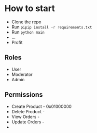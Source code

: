 # How to start
- Clone the repo
- Run `pipip install -r requirements.txt`
- Run `python main`
- ...
- Profit


## Roles
- User
- Moderator
- Admin

## Permissions
- Create Product - 0x01000000
- Delete Product -
- View Orders - 
- Update Orders - 
- 
